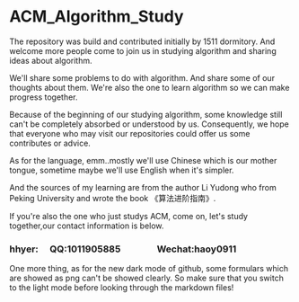 # ACM_Algorithm_Study
The repository was build and contributed initially by 1511 dormitory. And welcome more people come to join us in studying algorithm and sharing ideas about algorithm.

We'll share some problems to do with algorithm. And share some of our thoughts about them. We're also the one to learn algorithm so we can make progress together.

Because of the beginning of our studying algorithm, some knowledge still can't be completely absorbed or understood by us. Consequently, we hope that everyone who may visit our repositories could offer us some contributes or advice.

As for the language, emm..mostly we'll use Chinese which is our mother tongue, sometime maybe we'll use English when it's simpler.

And the sources of my learning are from the author Li Yudong who from Peking University and wrote the book 《算法进阶指南》.

If you're also the one who just studys ACM, come on, let's study together,our contact information is below.

### hhyer:&emsp; QQ:1011905885 &emsp; &emsp; &emsp; Wechat:haoy0911

One more thing, as for the new dark mode of github, some formulars which are showed as png can't be showed clearly. So make sure that you switch to the light mode before looking through the markdown files!
